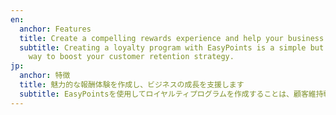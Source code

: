 ```yaml
---
en:
  anchor: Features
  title: Create a compelling rewards experience and help your business grow
  subtitle: Creating a loyalty program with EasyPoints is a simple but effective
    way to boost your customer retention strategy.
jp:
  anchor: 特徴
  title: 魅力的な報酬体験を作成し、ビジネスの成長を支援します
  subtitle: EasyPointsを使用してロイヤルティプログラムを作成することは、顧客維持戦略を後押しするためのシンプルで効果的な方法です。
---
```

